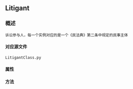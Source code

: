 ## Litigant

### 概述

    诉讼参与人，每一个实例对应的是一个《民法典》第二条中规定的民事主体

#### 对应源文件

    LitigantClass.py

#### 属性

#### 方法